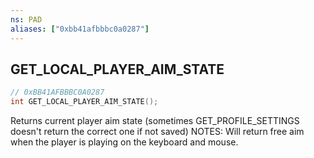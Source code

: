 ```yaml
---
ns: PAD
aliases: ["0xbb41afbbbc0a0287"]
---
```

## GET_LOCAL_PLAYER_AIM_STATE

```c
// 0xBB41AFBBBC0A0287
int GET_LOCAL_PLAYER_AIM_STATE();
```

Returns current player aim state (sometimes GET_PROFILE_SETTINGS doesn't return the correct one if not saved) NOTES: Will return free aim when the player is playing on the keyboard and mouse.

